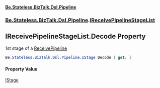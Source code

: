 #### [Be.Stateless.BizTalk.Dsl.Pipeline](README.md 'README')
### [Be.Stateless.BizTalk.Dsl.Pipeline](Be.Stateless.BizTalk.Dsl.Pipeline.md 'Be.Stateless.BizTalk.Dsl.Pipeline').[IReceivePipelineStageList](IReceivePipelineStageList.md 'Be.Stateless.BizTalk.Dsl.Pipeline.IReceivePipelineStageList')

## IReceivePipelineStageList.Decode Property

1st stage of a [ReceivePipeline](ReceivePipeline.md 'Be.Stateless.BizTalk.Dsl.Pipeline.ReceivePipeline')

```csharp
Be.Stateless.BizTalk.Dsl.Pipeline.IStage Decode { get; }
```

#### Property Value
[IStage](IStage.md 'Be.Stateless.BizTalk.Dsl.Pipeline.IStage')